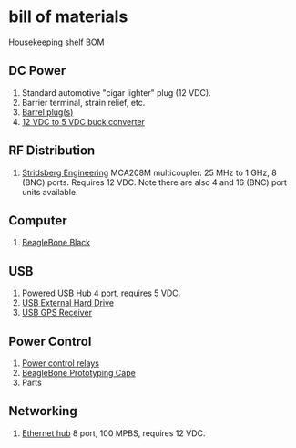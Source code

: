 # bill of materials
Housekeeping shelf BOM

## DC Power 
1. Standard automotive "cigar lighter" plug (12 VDC).
1. Barrier terminal, strain relief, etc.
1. [Barrel plug(s)](https://www.amazon.com/dp/B07D8T756C?psc=1&ref=ppx_yo2_dt_b_product_details)
1. [12 VDC to 5 VDC buck converter](https://www.amazon.com/dp/B07XXWQ49N?psc=1&ref=ppx_yo2_dt_b_product_details)

## RF Distribution
1. [Stridsberg Engineering](http://stridsbergeng.com/multicouplers.html) MCA208M multicoupler.  25 MHz to 1 GHz, 8 (BNC) ports.  Requires 12 VDC.  Note there are also 4 and 16 (BNC) port units available.

## Computer
1. [BeagleBone Black](https://beagleboard.org/getting-started)

## USB 
1. [Powered USB Hub](https://www.amazon.com/atolla-Charging-Splitter-Individual-Switches/dp/B083XTKV8V) 4 port, requires 5 VDC.
1. [USB External Hard Drive](https://www.amazon.com/dp/B07VSH3ML6?ref=ppx_yo2_dt_b_product_details&th=1)
1. [USB GPS Receiver](https://www.amazon.com/Navibe-GM720-Receiver-Water-Proof/dp/B000VCIUBS/ref=cm_cr_arp_d_bdcrb_top?ie=UTF8)

## Power Control
1. [Power control relays](https://www.amazon.com/dp/B016EIVIQQ?psc=1&ref=ppx_yo2_dt_b_product_details)
1. [BeagleBone Prototyping Cape](https://www.farnell.com/datasheets/1691453.pdf)
1. Parts

## Networking
1. [Ethernet hub](https://www.amazon.com/NETGEAR-FE108-8-Port-Uplink-Button/dp/B00004Z7Z4) 8 port, 100 MPBS, requires 12 VDC.

